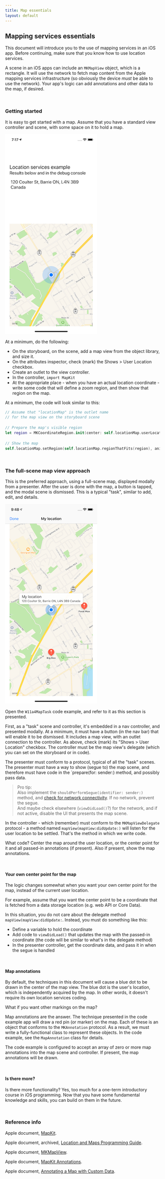 ```yaml
---
title: Map essentials
layout: default
---
```


## Mapping services essentials

This document will introduce you to the use of mapping services in an iOS app. Before continuing, make sure that you know how to use location services. 

A scene in an iOS apps can include an `MKMapView` object, which is a rectangle. It will use the network to fetch map content from the Apple mapping services infrastructure (so obviously the device *must* be able to use the network). Your app's logic can add annotations and other data to the map, if desired. 

<br>

### Getting started

It is easy to get started with a map. Assume that you have a standard view controller and scene, with some space on it to hold a map. 

<img class="border1" src="/media/location-scene-part.png" alt="Map part">

At a minimum, do the following:
* On the storyboard, on the scene, add a map view from the object library, and size it. 
* On the attributes inspector, check (mark) the Shows > User Location checkbox. 
* Create an outlet to the view controller. 
* In the controller, `import MapKit` 
* At the appropriate place - when you have an actual location coordinate - write some code that will define a zoom region, and then show that region on the map. 

At a minimum, the code will look similar to this:

```swift
// Assume that "locationMap" is the outlet name
// for the map view on the storyboard scene

// Prepare the map's visible region
let region = MKCoordinateRegion.init(center: self.locationMap.userLocation.coordinate, latitudinalMeters: 2000, longitudinalMeters: 2000)

// Show the map
self.locationMap.setRegion(self.locationMap.regionThatFits(region), animated: true)
```

<br>

### The full-scene map view approach

This is the preferred approach, using a full-scene map, displayed modally from a presenter. After the user is done with the map, a button is tapped, and the modal scene is dismissed. This is a typical "task", similar to add, edit, and details. 

<img class="border1" src="/media/location-scene-full.png" alt="Map full">

Open the `W11a4MapTask` code example, and refer to it as this section is presented. 

First, as a "task" scene and controller, it's embedded in a nav controller, and presented modally. At a minimum, it must have a button (in the nav bar) that will enable it to be dismissed. It includes a map view, with an outlet connection to the controller. As above, check (mark) its "Shows > User Location" checkbox. The controller must be the map view's delegate (which you can set on the storyboard or in code). 

The presenter must conform to a protocol, typical of all the "task" scenes. The presenter must have a way to show (segue to) the map scene, and therefore must have code in the `prepare(for: sender:) method, and possibly pass data. 

> Pro tip:  
> Also implement the `shouldPerformSegue(identifier: sender:)` method, and [check for network connectivity](https://medium.com/@rwbutler/nwpathmonitor-the-new-reachability-de101a5a8835). If no network, prevent the segue.  
> And maybe check elsewhere (`viewDidLoad()`?) for the network, and if not active, disable the UI that presents the map scene. 

In the controller - which (remember) must conform to the `MKMapViewDelegate` protocol - a method named `mapView(mapView:didUpdate:)` will listen for the user location to be settled. That's the method in which we write code. 

What code? Center the map around the user location, or the center point for it and all passed-in annotations (if present). Also if present, show the map annotations. 

<br>

#### Your own center point for the map

The logic changes somewhat when you want your own center point for the map, instead of the current user location. 

For example, assume that you want the center point to be a coordinate that is fetched from a data storage location (e.g. web API or Core Data). 

In this situation, you do not care about the delegate method `mapView(mapView:didUpdate:`. Instead, you must do something like this: 
* Define a variable to hold the coordinate 
* Add code to `viewDidLoad()` that updates the map with the passed-in coordinate (the code will be similar to what's in the delegate method)
* In the presenter controller, get the coordinate data, and pass it in when the segue is handled 

<br>

#### Map annotations

By default, the techniques in this document will cause a blue dot to be drawn in the center of the map view. The blue dot is the user's location, which is independently acquired by the map. In other words, it doesn't require its own location services coding. 

What if you want other markings on the map?

Map annotations are the answer. The technique presented in the code example app will draw a red pin (or marker) on the map. Each of these is an object that conforms to the `MKAnnotation` protocol. As a result, we must write a fully-functional class to represent these objects. In the code example, see the `MapAnnotation` class for details. 

The code example is configured to accept an array of zero or more map annotations into the map scene and controller. If present, the map annotations will be drawn. 

<br>

#### Is there more?

Is there more functionality? Yes, too much for a one-term introductory course in iOS programming. Now that you have some fundamental knowledge and skills, you can build on them in the future. 

<br>

### Reference info

Apple document, [MapKit](https://developer.apple.com/documentation/mapkit). 

Apple document, archived, [Location and Maps Programming Guide](https://developer.apple.com/library/archive/documentation/UserExperience/Conceptual/LocationAwarenessPG/Introduction/Introduction.html#//apple_ref/doc/uid/TP40009497).

Apple document, [MKMapView](https://developer.apple.com/documentation/mapkit/mkmapview).

Apple document, [MapKit Annotations](https://developer.apple.com/documentation/mapkit/mapkit_annotations).

Apple document, [Annotating a Map with Custom Data](https://developer.apple.com/documentation/mapkit/mapkit_annotations/annotating_a_map_with_custom_data). 


